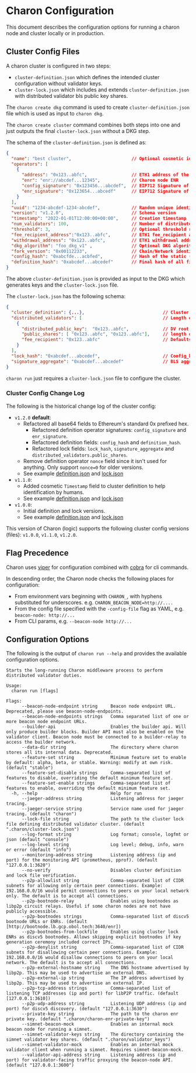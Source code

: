 # Charon Configuration

This document describes the configuration options for running a charon node and cluster locally or in production.

## Cluster Config Files

A charon cluster is configured in two steps:
- `cluster-definition.json` which defines the intended cluster configuration without validator keys.
- `cluster-lock.json` which includes and extends `cluster-definition.json` with distributed validator bls public key shares.

The `charon create dkg` command is used to create `cluster-definition.json` file which is used as input to `charon dkg`.

The `charon create cluster` command combines both steps into one and just outputs the final `cluster-lock.json` without a DKG step.

The schema of the `cluster-definition.json` is defined as:
```json
{
  "name": "best cluster",                       // Optional cosmetic identifier
  "operators": [
    {
      "address": "0x123..abfc",                 // ETH1 address of the operator
      "enr": "enr://abcdef...12345",            // Charon node ENR
      "config_signature": "0x123456...abcdef",  // EIP712 Signature of config_hash by ETH1 address priv key
      "enr_signature": "0x123654...abcedf"      // EIP712 Signature of ENR by ETH1 address priv key
    }
  ],
  "uuid": "1234-abcdef-1234-abcdef",            // Random unique identifier.
  "version": "v1.2.0",                          // Schema version
  "timestamp": "2022-01-01T12:00:00+00:00",     // Creation timestamp
  "num_validators": 100,                        // Number of distributed validators to be created in cluster.lock
  "threshold": 3,                               // Optional threshold required for signature reconstruction
  "fee_recipient_address":"0x123..abfc",        // ETH1 fee_recipient address
  "withdrawal_address": "0x123..abfc",          // ETH1 withdrawal address
  "dkg_algorithm": "foo_dkg_v1" ,               // Optional DKG algorithm for key generation
  "fork_version": "0x00112233",                 // Chain/Network identifier
  "config_hash": "0xabcfde...acbfed",           // Hash of the static (non-changing) fields
  "definition_hash": "0xabcdef...abcedef"       // Final hash of all fields
}
```

The above `cluster-definition.json` is provided as input to the DKG which generates keys and the `cluster-lock.json` file.

The `cluster-lock.json` has the following schema:
```json
{
  "cluster_definition": {...},                              // Cluster definiition json, identical schema to above,
  "distributed_validators": [                               // Length equal to num_validators.
    {
      "distributed_public_key":  "0x123..abfc",             // DV root pubkey
      "public_shares": [ "0x123..abfc", "0x123..abfc"],     // length of num_operators
      "fee_recipient": "0x123..abfc"                        // Defaults to withdrawal address if not set, can be edited manually
    }
  ],
  "lock_hash": "0xabcdef...abcedef",                        // Config_hash plus distributed_validators
  "signature_aggregate": "0xabcdef...abcedef"               // BLS aggregate signature of the lock hash signed by all the public shares of all the distributed validators.
}
```

`charon run` just requires a `cluster-lock.json` file to configure the cluster.

### Cluster Config Change Log

The following is the historical change log of the cluster config:
- `v1.2.0` **default**:
  - Refactored all base64 fields to Ethereum's standard 0x prefixed hex.
    - Refactored definition operator signatures: `config_signature` and `enr_signature`.
    - Refactored definition fields: `config_hash` and `definition_hash`.
    - Refactored lock fields: `lock_hash`, `signature_aggregate` and `distributed_validators.public_shares`.
  - Remove definition operator `nonce` field since it isn't used for anything. Only support `nonce=0` for older versions.
  - See example [definition.json](../cluster/testdata/cluster_definition_v1_2_0.json) and [lock.json](../cluster/testdata/cluster_lock_v1_2_0.json)
- `v1.1.0`:
  - Added cosmetic `Timestamp` field to cluster definition to help identification by humans.
  - See example [definition.json](../cluster/testdata/cluster_definition_v1_1_0.json) and [lock.json](../cluster/testdata/cluster_lock_v1_1_0.json)
- `v1.0.0`:
  - Initial definition and lock versions.
  - See example [definition.json](../cluster/testdata/cluster_definition_v1_0_0.json) and [lock.json](../cluster/testdata/cluster_lock_v1_0_0.json)

This version of Charon (logic) supports the following cluster config versions (files): `v1.0.0`, `v1.1.0`, `v1.2.0`.

## Flag Precedence

Charon uses [viper](https://github.com/spf13/viper) for configuration combined with [cobra](https://github.com/spf13/cobra)
for cli commands.

In descending order, the Charon node checks the following places for configuration:
- From environment vars beginning with `CHARON_`, with hyphens substituted for underscores. e.g. `CHARON_BEACON_NODE=http://....`
- From the config file specified with the `-config-file` flag as YAML, e.g. `beacon-node: http://...`
- From CLI params, e.g. `--beacon-node http://...`

## Configuration Options
The following is the output of `charon run --help` and provides the available configuration options.

<!-- Code below generated by cmd/cmd_internal_test.go#TestConfigReference. DO NOT EDIT -->
````
Starts the long-running Charon middleware process to perform distributed validator duties.

Usage:
  charon run [flags]

Flags:
      --beacon-node-endpoint string     Beacon node endpoint URL. Deprecated, please use beacon-node-endpoints.
      --beacon-node-endpoints strings   Comma separated list of one or more beacon node endpoint URLs.
      --builder-api                     Enables the builder api. Will only produce builder blocks. Builder API must also be enabled on the validator client. Beacon node must be connected to a builder-relay to access the builder network.
      --data-dir string                 The directory where charon stores all its internal data. Deprecated.
      --feature-set string              Minimum feature set to enable by default: alpha, beta, or stable. Warning: modify at own risk. (default "stable")
      --feature-set-disable strings     Comma-separated list of features to disable, overriding the default minimum feature set.
      --feature-set-enable strings      Comma-separated list of features to enable, overriding the default minimum feature set.
  -h, --help                            Help for run
      --jaeger-address string           Listening address for jaeger tracing.
      --jaeger-service string           Service name used for jaeger tracing. (default "charon")
      --lock-file string                The path to the cluster lock file defining distributed validator cluster. (default ".charon/cluster-lock.json")
      --log-format string               Log format; console, logfmt or json (default "console")
      --log-level string                Log level; debug, info, warn or error (default "info")
      --monitoring-address string       Listening address (ip and port) for the monitoring API (prometheus, pprof). (default "127.0.0.1:3620")
      --no-verify                       Disables cluster definition and lock file verification.
      --p2p-allowlist string            Comma-separated list of CIDR subnets for allowing only certain peer connections. Example: 192.168.0.0/16 would permit connections to peers on your local network only. The default is to accept all connections.
      --p2p-bootnode-relay              Enables using bootnodes as libp2p circuit relays. Useful if some charon nodes are not have publicly accessible.
      --p2p-bootnodes strings           Comma-separated list of discv5 bootnode URLs or ENRs. (default [http://bootnode.lb.gcp.obol.tech:3640/enr])
      --p2p-bootnodes-from-lockfile     Enables using cluster lock ENRs as discv5 bootnodes. Allows skipping explicit bootnodes if key generation ceremony included correct IPs.
      --p2p-denylist string             Comma-separated list of CIDR subnets for disallowing certain peer connections. Example: 192.168.0.0/16 would disallow connections to peers on your local network. The default is to accept all connections.
      --p2p-external-hostname string    The DNS hostname advertised by libp2p. This may be used to advertise an external DNS.
      --p2p-external-ip string          The IP address advertised by libp2p. This may be used to advertise an external IP.
      --p2p-tcp-address strings         Comma-separated list of listening TCP addresses (ip and port) for libP2P traffic. (default [127.0.0.1:3610])
      --p2p-udp-address string          Listening UDP address (ip and port) for discv5 discovery. (default "127.0.0.1:3630")
      --private-key string              The path to the charon enr private key. (default ".charon/charon-enr-private-key")
      --simnet-beacon-mock              Enables an internal mock beacon node for running a simnet.
      --simnet-validator-keys string    The directory containing the simnet validator key shares. (default ".charon/validator_keys")
      --simnet-validator-mock           Enables an internal mock validator client when running a simnet. Requires simnet-beacon-mock.
      --validator-api-address string    Listening address (ip and port) for validator-facing traffic proxying the beacon-node API. (default "127.0.0.1:3600")

````
<!-- Code above generated by cmd/cmd_internal_test.go#TestConfigReference. DO NOT EDIT -->
